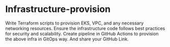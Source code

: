 # Infrastructure-provision
Write Terraform scripts to provision EKS, VPC, and any necessary networking resources.
Ensure the infrastructure code follows best practices for security and scalability.
Create pipeline in GitHub Actions to provision the above infra in GitOps way.
And share your GitHub Link.
